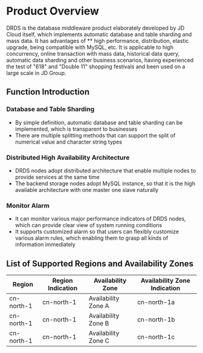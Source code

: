# Product Overview

DRDS is the database middleware product elaborately developed by JD Cloud itself, which implements automatic database and table sharding and mass data. It has advantages of ** high performance, distribution, elastic upgrade, being compatible with MySQL, etc. It is applicable to high concurrency, online transaction with mass data, historical data query, automatic data sharding and other business scenarios, having experienced the test of "618" and "Double 11" shopping festivals and been used on a large scale in JD Group.

## Function Introduction
### Database and Table Sharding
- By simple definition, automatic database and table sharding can be implemented, which is transparent to businesses
- There are multiple splitting methods that can support the split of numerical value and character string types

### Distributed High Availability Architecture
- DRDS nodes adopt distributed architecture that enable multiple nodes to provide services at the same time
- The backend storage nodes adopt MySQL instance, so that it is the high available architecture with one master one slave naturally

### Monitor Alarm
- It can monitor various major performance indicators of DRDS nodes, which can provide clear view of system running conditions
- It supports customized alarm so that users can flexibly customize various alarm rules, which enabling them to grasp all kinds of information immediately

## List of Supported Regions and Availability Zones
|Region|Region Indication|Availability Zone|Availability Zone Indication|
|---|---|---|---|
|cn-north-1|cn-north-1|Availability Zone A|cn-north-1a|
|cn-north-1|cn-north-1|Availability Zone B|cn-north-1b|
|cn-north-1|cn-north-1|Availability Zone C|cn-north-1c|

